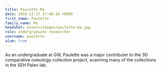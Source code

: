 ```yaml
---
title: Paulette Ma
date: 2018-12-17 17:48:10 +0000
first_name: Paulette
family_name: Ma
headshot: assets/images/paulette-ma.jpg
role: undergraduate researcher
username: paulette
alum: true
---
```


As an undergraduate at GW, Paulette was a major contributer to the 3D comparative osteology collection project, scanning many of the collections in the SEH Paleo lab.  